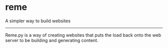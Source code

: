 # reme
A simpler way to build websites

---

Reme.py is a way of creating websites that puts the load back onto the web server to be building and generating content.

